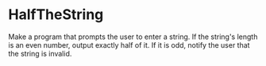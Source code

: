 # HalfTheString
Make a program that prompts the user to enter a string. If the string's length is an even number, output exactly half of it. If it is odd, notify the user that the string is invalid.
